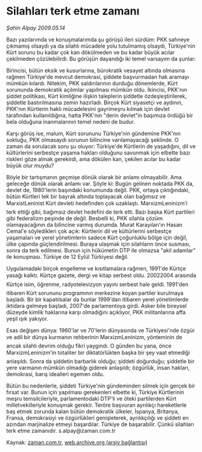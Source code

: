 # Silahları terk etme zamanı

*Şahin Alpay 2009.05.14*

<tr><td class="metin" colspan="2" style="padding-top: 20px; padding-left: 5px; padding-right: 10px;">Bazı yazılarımda ve konuşmalarımda şu görüşü ileri sürdüm: PKK sahneye çıkmamış olsaydı ya da silahlı mücadele yolu tutulmamış olsaydı, Türkiye'nin Kürt sorunu bu kadar çok kan dökülmeden ve bu kadar büyük acılar çekilmeden çözülebilirdi. Bu görüşün dayandığı iki temel varsayım da şunlar:</td></tr><tr><td class="metin" colspan="2" style="padding-top: 20px; padding-left: 5px; padding-right: 10px;"><p> Birincisi, bütün eksik ve kusurlarına, bürokratik vesayet altında olmasına rağmen Türkiye'de mevcut demokrasi, şiddete başvurmadan hak aramayı mümkün kılardı. Nitekim, PKK saldırılarının durduğu dönemlerde, Kürt sorununda demokratik açılımlar yapılması mümkün oldu. İkincisi, PKK'nın şiddet politikası, Kürt kimliğine ilişkin taleplerin şiddetle özdeşleştirilerek, şiddetle bastırılmasına zemin hazırladı. Birçok Kürt siyasetçi ve aydının, PKK'nın Kürtlerin haklı mücadelesini gayrimeşru kılmak için devlet tarafından kullanıldığına, hatta PKK'nın "derin devlet"in başımıza ördüğü bir bela olduğuna inanmalarının temel nedeni de budur. 
<p> Karşı görüş ise, malum, Kürt sorununu Türkiye'nin gündemine PKK'nın soktuğu, PKK olmasaydı sorunun bilincine varılamayacağı şeklinde. O zaman da sorulacak soru şu oluyor: Türkiye'de Kürtlerin de yaşadığını, dil ve kültürlerini serbestçe yaşama hakları olduğunu savunmak için elbette bazı riskleri göze almak gerekirdi, ama dökülen kan, çekilen acılar bu kadar büyük olur muydu? 
<p> Böyle bir tartışmanın geçmişe dönük olarak bir anlamı olmayabilir. Ama geleceğe dönük olarak anlamı var. Şöyle ki: Bugün gelinen noktada PKK da, devlet de, 1980'lerin başındaki konumunda değil. PKK, ortaya çıktığındaki, bütün Kürtleri tek bir bayrak altında toplayacak olan bağımsız ve MarxistLeninist Kürt devleti hedefinden çok uzaklaştı. MarxizmLeninizm'i terk ettiği gibi, bağımsız devlet hedefini de terk etti. Bazı başka Kürt partileri gibi federalizm peşinde de değil. Besbelli ki, PKK silahla çözüm olamayacağının da bilincine varmış durumda. Murat Karayılan'ın Hasan Cemal'e söyledikleri çok açık: Kürtlerin dil ve kültürlerini serbestçe yaşamaları ve yerel yönetimlerin sadece Kürt çoğunluklu bölge için değil, ülke çapında güçlendirilmesi. Buraya ulaşmak için silahların önce susması, sonra da terk edilmesi. Bunun için hükümetin DTP ile olmazsa "akil adamlar" ile konuşması. Türkiye de 12 Eylül Türkiyesi değil. 
<p> Uygulamadaki birçok engelleme ve kısıtlamalara rağmen, 1991'de Kürtçe yasağı kalktı. Kürtçe gazete, dergi ve kitap serbest oldu. 20022004 arasında Kürtçe isim, öğrenme, radyotelevizyon yayını serbest hale geldi. 1991'den itibaren Kürt sorununu programının merkezine koyan partiler kurulmaya başladı. Bir bir kapatılsalar da bunlar 1999'dan itibaren yerel yönetimlerde iktidara gelmeye başladı, 2007'de parlamentoya girdi. Asker bile bireysel düzeyde kimlik haklarına karşı olmadığını açıklıyor, PKK militanlarına affa yeşil ışık yakıyor. 
<p> Esas değişen dünya: 1960'lar ve 70'lerin dünyasında ve Türkiyesi'nde özgür ve adil bir dünya kurmanın rehberinin MarxizmLeninizm, yönteminin de ancak silahlı devrim olduğu fikri yaygındı. O günden bu yana, önce MarxizmLeninizm'in totaliter bir diktatörlükten başka bir şey vaat etmediği anlaşıldı. Sonra da şiddetin barbarlık olduğu; şiddeti doğurduğu; şiddetle bir yere varmanın mümkün olmadığı giderek anlaşıldı; özgürlük, insan hakları, demokrasi, barış idealleri egemen oldu. 
<p> Bütün bu nedenlerle, şiddeti Türkiye'nin gündeminden silmek için gerçek bir fırsat var. Bunun için yapılması gerekenleri elbette ki, Türkiye Kürtlerinin meşru temsilcileriyle, parlamentodaki DTP'li ve öteki partilerden Kürt milletvekilleriyle konuşmak gerekir. Teröre başvuran ayrılıkçı hareketlerle baş etmek zorunda kalan bütün demokratik ülkeler, İspanya, Britanya, Fransa, demokrasiyi ve özgürlükleri genişleterek, ayrılıkçılığı ve şiddeti en azından marjinalize etmeyi başardılar. Türkiye de başarabilir. Çünkü silahları terk etme zamanıdır. s.alpay@zaman.com.tr<br/></p></p></p></p></p></p></td></tr>

Kaynak: [zaman.com.tr](http://zaman.com.tr/yazar.do?yazino=847781), [web.archive.org (arşiv bağlantısı)](http://web.archive.org/web/20090524035816/http://www.zaman.com.tr:80/yazar.do?yazino=847781)
